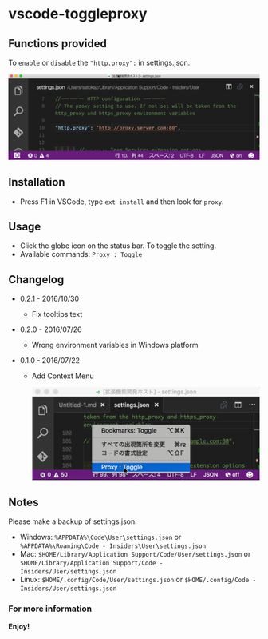 # vscode-toggleproxy

## Functions provided

To `enable` or `disable` the `"http.proxy":` in settings.json.

![alt](images/toggleproxy.gif)

## Installation

* Press F1 in VSCode, type `ext install` and then look for `proxy`.

## Usage

* Click the globe icon on the status bar. To toggle the setting.
* Available commands: `Proxy : Toggle`

## Changelog

* 0.2.1 - 2016/10/30
    * Fix tooltips text 

* 0.2.0 - 2016/07/26 
  * Wrong environment variables in Windows platform

* 0.1.0 - 2016/07/22 
  * Add Context Menu

    ![alt](images/proxy_context.gif)


## Notes

Please make a backup of settings.json.

* Windows: `%APPDATA%\Code\User\settings.json` or `%APPDATA%\Roaming\Code - Insiders\User\settings.json`
* Mac: `$HOME/Library/Application Support/Code/User/settings.json` or `$HOME/Library/Application Support/Code - Insiders/User/settings.json`
* Linux: `$HOME/.config/Code/User/settings.json` or `$HOME/.config/Code - Insiders/User/settings.json`

### For more information

**Enjoy!**

